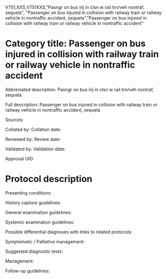 V751,XXS,V751XXS,"Pasngr on bus inj in clsn w rail trn/veh nontraf, sequela", "Passenger on bus injured in collision with railway train or railway vehicle in nontraffic accident, sequela","Passenger on bus injured in collision with railway train or railway vehicle in nontraffic accident"
# Category title: Passenger on bus injured in collision with railway train or railway vehicle in nontraffic accident

Abbreviated description: Pasngr on bus inj in clsn w rail trn/veh nontraf, sequela

Full description: Passenger on bus injured in collision with railway train or railway vehicle in nontraffic accident, sequela

Sources:

Collated by:
Collation date:

Reviewed by:
Review date:

Validated by:
Validation date:

Approval UID:

# Protocol description

Presenting conditions:

History capture guidelines:

General examination guidelines:

Systemic examination guidelines:

Possible differential diagnoses with links to related protocols:

Symptomatic / Palliative management:

Suggested diagnostic tests:

Management:

Follow-up guidelines:
